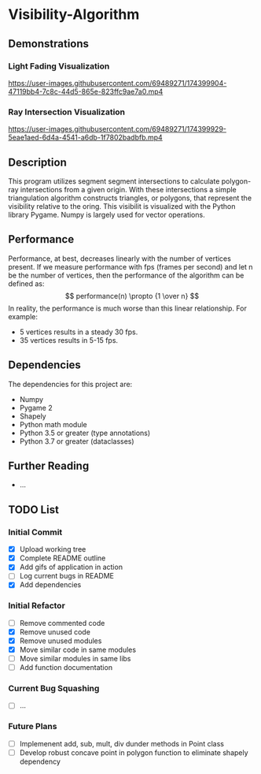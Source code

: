 # Visibility-Algorithm

## Demonstrations
### Light Fading Visualization
https://user-images.githubusercontent.com/69489271/174399904-47119bb4-7c8c-44d5-865e-823ffc9ae7a0.mp4

### Ray Intersection Visualization
https://user-images.githubusercontent.com/69489271/174399929-5eae1aed-6d4a-4541-a6db-1f7802badbfb.mp4

## Description
This program utilizes segment segment intersections to calculate polygon-ray intersections from a given origin. With these intersections a simple  triangulation algorithm constructs triangles, or polygons, that represent the visibility relative to the oring. This visibilit is visualized with the Python library Pygame. Numpy is largely used for vector operations.

## Performance
Performance, at best, decreases linearly with the number of vertices present. If we measure performance with fps (frames per second) and let n be the number of vertices, then the performance of the algorithm can be defined as:
$$ performance(n) \propto {1 \over n} $$
In reality, the performance is much worse than this linear relationship. For example: 
- 5 vertices results in a steady 30 fps.
- 35 vertices results in 5-15 fps.

## Dependencies
The dependencies for this project are:
- Numpy
- Pygame 2
- Shapely
- Python math module
- Python 3.5 or greater (type annotations)
- Python 3.7 or greater (dataclasses)

## Further Reading
- ...

## TODO List
### Initial Commit
- [X] Upload working tree
- [X] Complete README outline
- [X] Add gifs of application in action
- [ ] Log current bugs in README
- [X] Add dependencies
### Initial Refactor
- [ ] Remove commented code
- [X] Remove unused code
- [X] Remove unused modules
- [X] Move similar code in same modules
- [ ] Move similar modules in same libs
- [ ] Add function documentation
### Current Bug Squashing
- [ ] ...
### Future Plans
- [ ] Implemenent add, sub, mult, div dunder methods in Point class
- [ ] Develop robust concave point in polygon function to eliminate shapely dependency
